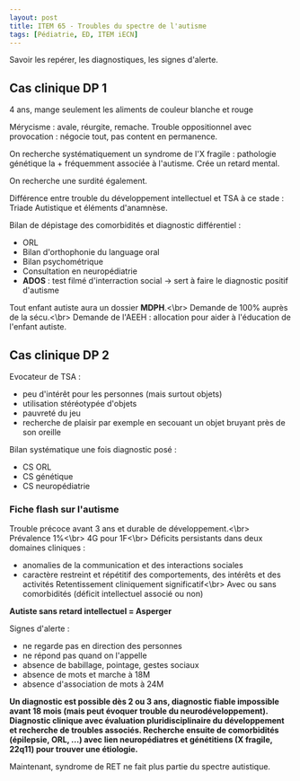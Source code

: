 ```yaml
---
layout: post
title: ITEM 65 - Troubles du spectre de l'autisme
tags: [Pédiatrie, ED, ITEM iECN]
---
```


Savoir les repérer, les diagnostiques, les signes d'alerte.

## Cas clinique DP 1

4 ans, mange seulement les aliments de couleur blanche et rouge

Mérycisme : avale, réurgite, remache.
Trouble oppositionnel avec provocation : négocie tout, pas content en permanence.

On recherche systématiquement un syndrome de l'X fragile : pathologie génétique la + fréquemment associée à l'autisme. Crée un retard mental.

On recherche une surdité également.

Différence entre trouble du développement intellectuel et TSA à ce stade :
Triade Autistique et éléments d'anamnèse.

Bilan de dépistage des comorbidités et diagnostic différentiel :
- ORL
- Bilan d'orthophonie du language oral
- Bilan psychométrique
- Consultation en neuropédiatrie
- **ADOS** : test filmé d'interraction social -> sert à faire le diagnostic positif d'autisme

Tout enfant autiste aura un dossier **MDPH**.<\br>
Demande de 100% auprès de la sécu.<\br>
Demande de l'AEEH : allocation pour aider à l'éducation de l'enfant autiste.

## Cas clinique DP 2

Evocateur de TSA :
- peu d'intérêt pour les personnes (mais surtout objets)
- utilisation stéréotypée d'objets
- pauvreté du jeu
- recherche de plaisir par exemple en secouant un objet bruyant près de son oreille

Bilan systématique une fois diagnostic posé :
- CS ORL
- CS génétique
- CS neuropédiatrie

### Fiche flash sur l'autisme

Trouble précoce avant 3 ans et durable de développement.<\br>
Prévalence 1%<\br>
4G pour 1F<\br>
Déficits persistants dans deux domaines cliniques :
- anomalies de la communication et des interactions sociales
- caractère restreint et répétitif des comportements, des intérêts et des activités
Retentissement cliniquement significatif<\br>
Avec ou sans comorbidités (déficit intellectuel associé ou non)

**Autiste sans retard intellectuel = Asperger**

Signes d'alerte :
- ne regarde pas en direction des personnes
- ne répond pas quand on l'appelle
- absence de babillage, pointage, gestes sociaux
- absence de mots et marche à 18M
- absence d'association de mots à 24M

**Un diagnostic est possible dès 2 ou 3 ans, diagnostic fiable impossible avant 18 mois (mais peut évoquer trouble du neurodéveloppement). Diagnostic clinique avec évaluation pluridisciplinaire du développement et recherche de troubles associés. Recherche ensuite de comorbidités (épilepsie, ORL, ...) avec lien neuropédiatres et génétitiens (X fragile, 22q11) pour trouver une étiologie.**

Maintenant, syndrome de RET ne fait plus partie du spectre autistique.
